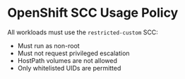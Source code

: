 # OpenShift SCC Usage Policy

All workloads must use the `restricted-custom` SCC:
- Must run as non-root
- Must not request privileged escalation
- HostPath volumes are not allowed
- Only whitelisted UIDs are permitted
